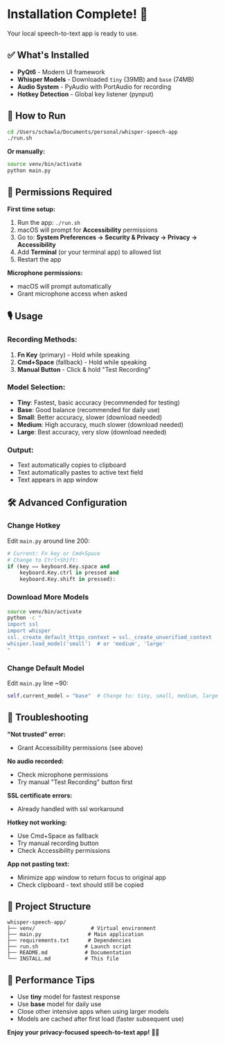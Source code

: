 # Installation Complete! 🎉

Your local speech-to-text app is ready to use.

## ✅ What's Installed

- **PyQt6** - Modern UI framework  
- **Whisper Models** - Downloaded `tiny` (39MB) and `base` (74MB)
- **Audio System** - PyAudio with PortAudio for recording
- **Hotkey Detection** - Global key listener (pynput)

## 🚀 How to Run

```bash
cd /Users/schawla/Documents/personal/whisper-speech-app
./run.sh
```

**Or manually:**
```bash
source venv/bin/activate
python main.py
```

## 🔐 Permissions Required

**First time setup:**
1. Run the app: `./run.sh`
2. macOS will prompt for **Accessibility** permissions
3. Go to: **System Preferences → Security & Privacy → Privacy → Accessibility**
4. Add **Terminal** (or your terminal app) to allowed list
5. Restart the app

**Microphone permissions:**
- macOS will prompt automatically
- Grant microphone access when asked

## 🎙️ Usage

### Recording Methods:
1. **Fn Key** (primary) - Hold while speaking
2. **Cmd+Space** (fallback) - Hold while speaking  
3. **Manual Button** - Click & hold "Test Recording"

### Model Selection:
- **Tiny**: Fastest, basic accuracy (recommended for testing)
- **Base**: Good balance (recommended for daily use)
- **Small**: Better accuracy, slower (download needed)
- **Medium**: High accuracy, much slower (download needed)
- **Large**: Best accuracy, very slow (download needed)

### Output:
- Text automatically copies to clipboard
- Text automatically pastes to active text field
- Text appears in app window

## 🛠️ Advanced Configuration

### Change Hotkey
Edit `main.py` around line 200:
```python
# Current: Fn key or Cmd+Space
# Change to Ctrl+Shift:
if (key == keyboard.Key.space and 
    keyboard.Key.ctrl in pressed and 
    keyboard.Key.shift in pressed):
```

### Download More Models
```bash
source venv/bin/activate
python -c "
import ssl
import whisper
ssl._create_default_https_context = ssl._create_unverified_context
whisper.load_model('small')  # or 'medium', 'large'
"
```

### Change Default Model
Edit `main.py` line ~90:
```python
self.current_model = "base"  # Change to: tiny, small, medium, large
```

## 🐛 Troubleshooting

**"Not trusted" error:**
- Grant Accessibility permissions (see above)

**No audio recorded:**
- Check microphone permissions
- Try manual "Test Recording" button first

**SSL certificate errors:**
- Already handled with ssl workaround

**Hotkey not working:**
- Use Cmd+Space as fallback
- Try manual recording button
- Check Accessibility permissions

**App not pasting text:**
- Minimize app window to return focus to original app
- Check clipboard - text should still be copied

## 📁 Project Structure

```
whisper-speech-app/
├── venv/                  # Virtual environment
├── main.py               # Main application
├── requirements.txt      # Dependencies
├── run.sh               # Launch script
├── README.md            # Documentation
└── INSTALL.md           # This file
```

## 🎯 Performance Tips

- Use **tiny** model for fastest response
- Use **base** model for daily use
- Close other intensive apps when using larger models
- Models are cached after first load (faster subsequent use)

**Enjoy your privacy-focused speech-to-text app!** 🎤✨